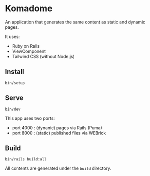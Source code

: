 # Komadome

An application that generates the same content as static and dynamic pages.

It uses:

* Ruby on Rails
* ViewComponent
* Tailwind CSS (without Node.js)

## Install

```
bin/setup
```

## Serve

```
bin/dev
```

This app uses two ports:

* port 4000 : (dynanic) pages via Rails (Puma)
* port 8000 : (static) published files via WEBrick


## Build

```
bin/rails build:all
```

All contents are generated under the `build` directory.
